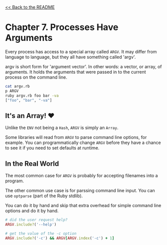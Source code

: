 [&lt;&lt; Back to the README](README.md)

# Chapter 7. Processes Have Arguments

Every process has access to a special array called `ARGV`. It may differ from
language to language, but they all have something called 'argv'.

argv is short form for 'argument vector'. In other words: a vector, or array, of
arguments. It holds the arguments that were passed in to the current process on
the command line.

```sh
cat argv.rb
p ARGV
ruby argv.rb foo bar -va
["foo", "bar", "-va"]
```

## It's an Array! :heart:

Unlike the `ENV` not being a `Hash`, `ARGV` is simply an `Array`.

Some libraries will read from `ARGV` to parse command line options, for example.
You can programmatically change `ARGV` before they have a chance to see it
if you need to set defaults at runtime.

## In the Real World

The most common case for `ARGV` is probably for accepting filenames into a
program.

The other common use case is for parssing command line input. You can use
`optparse` (part of the Ruby stdlib).

You can do it by hand and skip that extra overhead for simple command line
options and do it by hand.

```ruby
# did the user request help?
ARGV.include?('--help')

# get the value of the -c option
ARGV.include?('-c') && ARGV[ARGV.index('-c') + 1]
```
